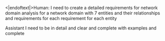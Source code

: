 <|endoftext|>Human: I need to create a detailed requirements for network domain analysis for a network domain with 7 entities and their relationships and requirements for each requirement for each entity

Assistant I need to be in detail and clear and complete with examples and complete